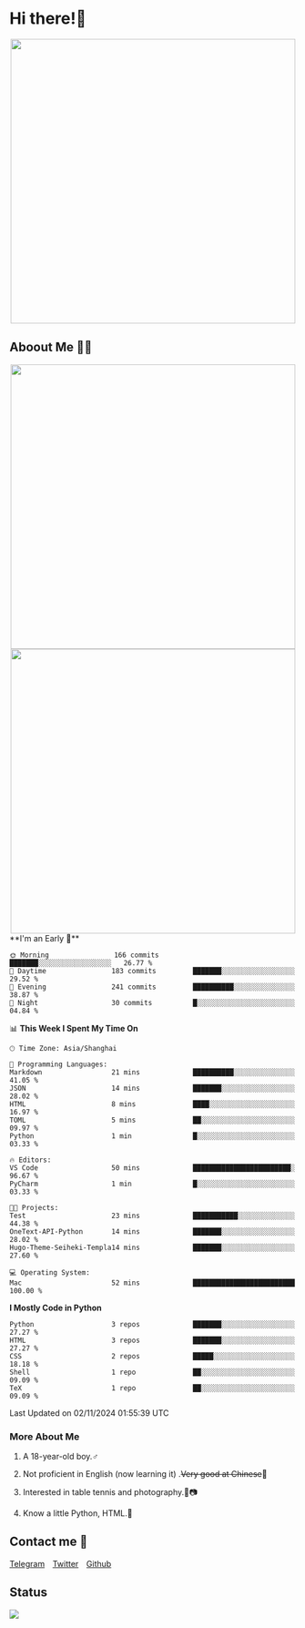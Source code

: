 # Hi there!🎉

<div align=center><img src="https://count.getloli.com/get/@Cicada000?theme=moebooru" width=500px></div>

## Aboout Me 👀💦

<div align=center>
<img src="https://github-readme-stats.vercel.app/api?username=Cicada000&show_icons=true&theme=tokyonight" width=500px>
<br>
<img src="https://github-readme-stats.vercel.app/api/top-langs/?username=Cicada000&show_icons=true&theme=tokyonight&layout=compact" width=500px>
</div>
<!--START_SECTION:waka-->
**I'm an Early 🐤** 

```text
🌞 Morning                166 commits         ███████░░░░░░░░░░░░░░░░░░   26.77 % 
🌆 Daytime                183 commits         ███████░░░░░░░░░░░░░░░░░░   29.52 % 
🌃 Evening                241 commits         ██████████░░░░░░░░░░░░░░░   38.87 % 
🌙 Night                  30 commits          █░░░░░░░░░░░░░░░░░░░░░░░░   04.84 % 
```


📊 **This Week I Spent My Time On** 

```text
🕑︎ Time Zone: Asia/Shanghai

💬 Programming Languages: 
Markdown                 21 mins             ██████████░░░░░░░░░░░░░░░   41.05 % 
JSON                     14 mins             ███████░░░░░░░░░░░░░░░░░░   28.02 % 
HTML                     8 mins              ████░░░░░░░░░░░░░░░░░░░░░   16.97 % 
TOML                     5 mins              ██░░░░░░░░░░░░░░░░░░░░░░░   09.97 % 
Python                   1 min               █░░░░░░░░░░░░░░░░░░░░░░░░   03.33 % 

🔥 Editors: 
VS Code                  50 mins             ████████████████████████░   96.67 % 
PyCharm                  1 min               █░░░░░░░░░░░░░░░░░░░░░░░░   03.33 % 

🐱‍💻 Projects: 
Test                     23 mins             ███████████░░░░░░░░░░░░░░   44.38 % 
OneText-API-Python       14 mins             ███████░░░░░░░░░░░░░░░░░░   28.02 % 
Hugo-Theme-Seiheki-Templa14 mins             ███████░░░░░░░░░░░░░░░░░░   27.60 % 

💻 Operating System: 
Mac                      52 mins             █████████████████████████   100.00 % 
```

**I Mostly Code in Python** 

```text
Python                   3 repos             ███████░░░░░░░░░░░░░░░░░░   27.27 % 
HTML                     3 repos             ███████░░░░░░░░░░░░░░░░░░   27.27 % 
CSS                      2 repos             █████░░░░░░░░░░░░░░░░░░░░   18.18 % 
Shell                    1 repo              ██░░░░░░░░░░░░░░░░░░░░░░░   09.09 % 
TeX                      1 repo              ██░░░░░░░░░░░░░░░░░░░░░░░   09.09 % 
```




 Last Updated on 02/11/2024 01:55:39 UTC
<!--END_SECTION:waka-->

### More About Me

1. A 18-year-old boy.♂

2. Not proficient in English (now learning it) .~~Very good at Chinese~~🤣

3. Interested in table tennis and photography.🏓📷

4. Know a little Python, HTML.🐍


## Contact me 💬

[Telegram](https://t.me/CicadaLYW)&emsp;[Twitter](https://twitter.com/Cicada0001)&emsp;[Github](https://github.com/Cicada000)

## Status
<img src="https://weather-icon.journeyad.repl.co/@hangzhou?v=1" align="left">








